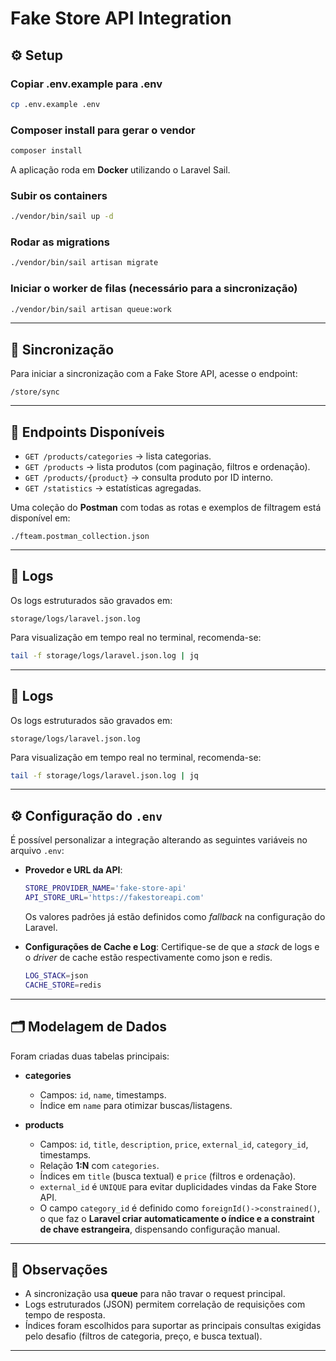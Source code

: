 

# Fake Store API Integration

## ⚙️ Setup

### Copiar .env.example para .env
```bash
cp .env.example .env
````

### Composer install para gerar o vendor
```bash
composer install
````

A aplicação roda em **Docker** utilizando o Laravel Sail.

### Subir os containers
```bash
./vendor/bin/sail up -d
````

### Rodar as migrations

```bash
./vendor/bin/sail artisan migrate
```

### Iniciar o worker de filas (necessário para a sincronização)

```bash
./vendor/bin/sail artisan queue:work
```

---

## 🔄 Sincronização

Para iniciar a sincronização com a Fake Store API, acesse o endpoint:

```
/store/sync
```

---

## 📡 Endpoints Disponíveis

* `GET /products/categories` → lista categorias.
* `GET /products` → lista produtos (com paginação, filtros e ordenação).
* `GET /products/{product}` → consulta produto por ID interno.
* `GET /statistics` → estatísticas agregadas.

Uma coleção do **Postman** com todas as rotas e exemplos de filtragem está disponível em:

```
./fteam.postman_collection.json
```

---

## 📝 Logs

Os logs estruturados são gravados em:

```
storage/logs/laravel.json.log
```

Para visualização em tempo real no terminal, recomenda-se:

```bash
tail -f storage/logs/laravel.json.log | jq
```

---
## 📝 Logs

Os logs estruturados são gravados em:

```
storage/logs/laravel.json.log
```

Para visualização em tempo real no terminal, recomenda-se:

```bash
tail -f storage/logs/laravel.json.log | jq
```

-----

## ⚙️ Configuração do `.env`

É possível personalizar a integração alterando as seguintes variáveis no arquivo `.env`:

* **Provedor e URL da API**:

  ```bash
  STORE_PROVIDER_NAME='fake-store-api'
  API_STORE_URL='https://fakestoreapi.com'
  ```

  Os valores padrões já estão definidos como *fallback* na configuração do Laravel.

* **Configurações de Cache e Log**:
  Certifique-se de que a *stack* de logs e o *driver* de cache estão respectivamente como json e redis.

  ```bash
  LOG_STACK=json
  CACHE_STORE=redis
  ```

-----



## 🗂️ Modelagem de Dados

Foram criadas duas tabelas principais:

* **categories**

    * Campos: `id`, `name`, timestamps.
    * Índice em `name` para otimizar buscas/listagens.

* **products**

    * Campos: `id`, `title`, `description`, `price`, `external_id`, `category_id`, timestamps.
    * Relação **1\:N** com `categories`.
    * Índices em `title` (busca textual) e `price` (filtros e ordenação).
    * `external_id` é `UNIQUE` para evitar duplicidades vindas da Fake Store API.
    * O campo `category_id` é definido como `foreignId()->constrained()`, o que faz o **Laravel criar automaticamente o índice e a constraint de chave estrangeira**, dispensando configuração manual.

---

## 📌 Observações

* A sincronização usa **queue** para não travar o request principal.
* Logs estruturados (JSON) permitem correlação de requisições com tempo de resposta.
* Índices foram escolhidos para suportar as principais consultas exigidas pelo desafio (filtros de categoria, preço, e busca textual).

---
